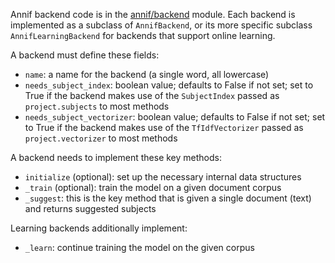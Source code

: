 Annif backend code is in the [annif/backend](https://github.com/NatLibFi/Annif/tree/master/annif/backend) module. Each backend is implemented as a subclass of `AnnifBackend`, or its more specific subclass `AnnifLearningBackend` for backends that support online learning.

A backend must define these fields:

* `name`: a name for the backend (a single word, all lowercase)
* `needs_subject_index`: boolean value; defaults to False if not set; set to True if the backend makes use of the `SubjectIndex` passed as `project.subjects` to most methods
* `needs_subject_vectorizer`: boolean value; defaults to False if not set; set to True if the backend makes use of the `TfIdfVectorizer` passed as `project.vectorizer` to most methods

A backend needs to implement these key methods:

* `initialize` (optional): set up the necessary internal data structures
* `_train` (optional): train the model on a given document corpus
* `_suggest`: this is the key method that is given a single document (text) and returns suggested subjects

Learning backends additionally implement:

* `_learn`: continue training the model on the given corpus